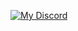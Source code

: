 

   
[![My Discord](https://discord-readme-badge.vercel.app/api?id=1021051523351978054)](https://discord.com/users/1021051523351978054)  
